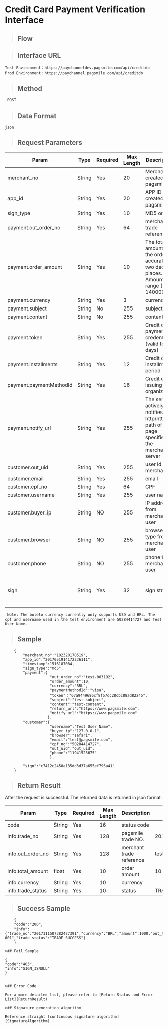# Credit Card Payment Verification Interface

>## Flow

>## Interface URL

    Test Environment：https://paychanneldev.pagsmile.com/api/creditdo
    Prod Environment：https://paychannel.pagsmile.com/api/creditdo 
    
>## Method

     POST

>## Data Format   
  
    json
    
>## Request Parameters

Param | Type | Required | Max Length | Description | Sample
---  | ---  | ---      | ---      | ---  | ---
merchant_no | String | Yes | 20 | Merchant ID created by pagsmile | 1024201708140012289
app_id | String | Yes | 20 | APP ID created by pagsmile | 2017051914172236111
sign_type | String | Yes | 10 | MD5 only | MD5
payment.out_order_no | String | Yes | 64 | merchant trade reference |
payment.order_amount | String | Yes | 10 | The total amount of the order, accurate to two decimal places. Amount range (5-14000) BRL| 88.88
payment.currency | String | Yes | 3 | currency | BRL 
payment.subject | String | No | 255 | subject |
payment.content | String | No | 255 | content |
payment.token | String | Yes | 255 | Credit card payment credentials (valid for 7 days) |
payment.installments | String | Yes | 12 | Credit card installment period | 1 no staging, maximum 12 staging
payment.paymentMethodId | String | Yes | 16 | Credit card issuing card organization |
payment.notify_url | String | Yes | 255 | The server actively notifies the http/https path of the page specified in the merchant server | https://www.pagsmile.com
customer.out_uid | String | Yes | 255 | user id from merchant |  
customer.email | String | Yes | 255 | email |  
customer.cpf_no | String | Yes | 64 | CPF | 
customer.username | String | Yes | 255 | user name | 
customer.buyer_ip | String | NO | 255 | IP address from merchant user | 
customer.browser | String | NO | 255 | browser type from merchant user |
customer.phone | String | NO | 255 | phone from merchant user|
sign | String | Yes | 32 | sign string | The signature value calculated by the signature algorithm is detailed in the signature generation algorithm.

     Note: The boleto currency currently only supports USD and BRL. The cpf and username used in the test environment are 50284414727 and Test User Name.
     

>## Sample

```
    {
        "merchant_no":"102320170519",
        "app_id":"2017051914172236111",
        "timestamp":1516187084,
        "sign_type":"md5",
        "payment":{
                    "out_order_no":"test-003192",
                    "order_amount":10,
                    "currency":"BRL",
                    "paymentMethodId":"visa",
                    "token"："67a9449686cf8f57dc28cbc88ad82245",
                    "subject":"test-subject",
                    "content":"test-content",
                    "return_url":"https://www.pagsmile.com",
                    "notify_url":"https://www.pagsmile.com"
                   },
        "customer":{
                    "username":"Test User Name",
                    "buyer_ip":"127.0.0.1",
                    "browser":"safari",
                    "email":"test@pagsmile.com",
                    "cpf_no":"50284414727",
                    "out_uid":"out_uid",
                    "phone":"11941523675"
                    },
               
        "sign":"c7412c2458a135dd3d37a655ef796a41"
    }

``` 

>## Return Result

  After the request is successful. The returned data is returned in json format.

Param | Type | Required | Max Length | Description | Sample
---  | ---  | ---      | ---      | ---  | ---
code | String | Yes | 16 | status code | 
info.trade_no | String | Yes | 128 | pagsmile trade NO. | 2017042311015505011
info.out_order_no | String | Yes | 128 | merchant trade reference| test-003192
info.total_amount | float | Yes | 10 | order amount | 10
info.currency | String | Yes | 10 | currency | 
info.trade_status | String | Yes | 10 | status | TRADE_SUCCESS

>## Success Sample

```
    {
    "code":"200",
    "info":{"trade_no":"2017111507382427391","currency":"BRL","amount":1000,"out_trade_no":"test-001","trade_status":"TRADE_SUCCESS"}
    }

>## Fail Sample

```
    { 
    "code":"403",
    "info":"SIGN_ISNULL"
    }
    
```

>## Error Code

For a more detailed list, please refer to [Return Status and Error List](ReturnResult)

>## Signature generation algorithm

Reference straight [continuous signature algorithm](SignatureAlgorithm)

